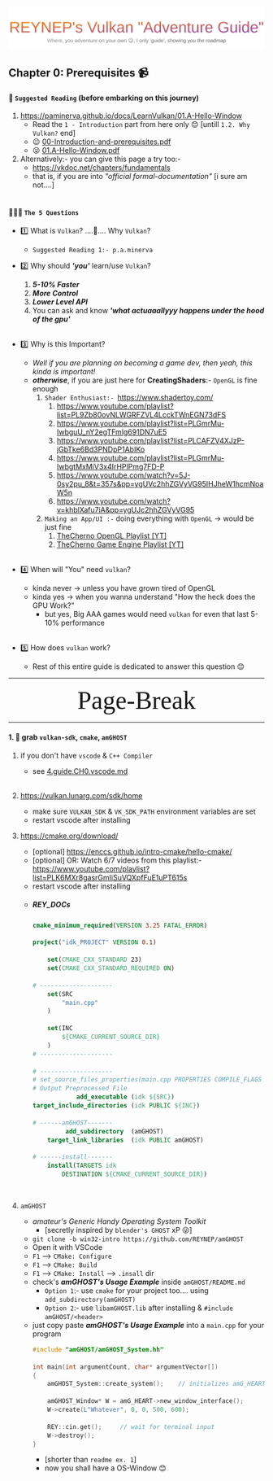 <div align=center>

![svg1](./4.guide.CH0.TITLE.svg)

</div>

## Chapter 0: Prerequisites 📹
#### 📖 `Suggested Reading` (before embarking on this journey)
1. https://paminerva.github.io/docs/LearnVulkan/01.A-Hello-Window
    - Read the `1 - Introduction` part from here only 😊 [untill `1.2. Why Vulkan?` end]
    - 😉 [00-Introduction-and-prerequisites.pdf](./P.A.Minerva_LearnVulkan_PDF/00-Introduction-and-prerequisites.pdf)
    - 😜 [01.A-Hello-Window.pdf](./P.A.Minerva_LearnVulkan_PDF/01.A-Hello-Window.pdf)
2. Alternatively:- you can give this page a try too:- 
    - https://vkdoc.net/chapters/fundamentals
    - that is, if you are into _"official formal-documentation"_ [i sure am not....]
    </br> 


#### 🙋🏻‍♀️ `The 5 Questions`
- 1️⃣ What is `Vulkan`? ....🤔.... Why `Vulkan`?
    - `Suggested Reading 1:- p.a.minerva`
- 2️⃣ Why should **_'you'_** learn/use `Vulkan`?
    1. _**5-10% Faster**_
    2. _**More Control**_
    3. _**Lower Level API**_
    4. You can ask and know _**'what actuaaallyyy happens under the hood of the gpu'**_
    </br>
 
- 3️⃣ Why is this Important?
    - _Well if you are planning on becoming a game dev, then yeah, this kinda is important!_
    - _**otherwise**_, if you are just here for **CreatingShaders**:- `OpenGL` is fine enough
        1. `Shader Enthusiast:- `https://www.shadertoy.com/
            1. https://www.youtube.com/playlist?list=PL9Zb80ovNLWGRFZVL4LcckTWnEGN73dFS
            2. https://www.youtube.com/playlist?list=PLGmrMu-IwbguU_nY2egTFmlg691DN7uE5
            3. https://www.youtube.com/playlist?list=PLCAFZV4XJzP-jGbTke6Bd3PNDpP1AbIKo
            4. https://www.youtube.com/playlist?list=PLGmrMu-IwbgtMxMiV3x4IrHPlPmg7FD-P
            5. https://www.youtube.com/watch?v=5J-0sy2pu_8&t=357s&pp=ygUVc2hhZGVyVG95IHJheW1hcmNoaW5n
            6. https://www.youtube.com/watch?v=khblXafu7iA&pp=ygUJc2hhZGVyVG95
        2. `Making an App/UI :-` doing everything with `OpenGL` -> would be just fine
            1. [TheCherno OpenGL Playlist [YT]](https://www.youtube.com/playlist?list=PLlrATfBNZ98foTJPJ_Ev03o2oq3-GGOS2)
            2. [TheCherno Game Engine Playlist [YT]](https://www.youtube.com/playlist?list=PLlrATfBNZ98dC-V-N3m0Go4deliWHPFwT)
            </br> 

- 4️⃣ When will "You" need `vulkan`?
    - kinda never  ->  unless you have grown tired of OpenGL
    - kinda   yes  ->  when you wanna understand "How the heck does the GPU Work?"
        - but yes, Big AAA games would need `vulkan` for even that last 5-10% performance
        </br>

- 5️⃣ How does `vulkan` work?
    - Rest of this entire guide is dedicated to answer this question 😊

<!-- ---------------------------------- OLD VERSION ----------------------------------
#### 🙋🏻‍♀️ `The 5 Questions`
1. What is `Vulkan`? ....🤔.... Why `Vulkan`?
    - `Suggested Reading 1:- p.a.minerva`
2. Why should **_'you'_** learn/use `Vulkan`?
    1. _**5-10% Faster**_
    2. _**More Control**_
    3. _**Lower Level API**_
    4. You can ask and know _**'what actuaaallyyy happens under the hood of the gpu'**_
    </br>
 
3. Why is this Important?
    - _Well if you are planning on becoming a game dev, then yeah, this kinda is important!_
    - _**otherwise**_, if you are just here for **CreatingShaders**:- `OpenGL` is fine enough
        1. `Shader Enthusiast:- `https://www.shadertoy.com/
            1. https://www.youtube.com/playlist?list=PL9Zb80ovNLWGRFZVL4LcckTWnEGN73dFS
            2. https://www.youtube.com/playlist?list=PLGmrMu-IwbguU_nY2egTFmlg691DN7uE5
            3. https://www.youtube.com/playlist?list=PLCAFZV4XJzP-jGbTke6Bd3PNDpP1AbIKo
            4. https://www.youtube.com/playlist?list=PLGmrMu-IwbgtMxMiV3x4IrHPlPmg7FD-P
            5. https://www.youtube.com/watch?v=5J-0sy2pu_8&t=357s&pp=ygUVc2hhZGVyVG95IHJheW1hcmNoaW5n
            6. https://www.youtube.com/watch?v=khblXafu7iA&pp=ygUJc2hhZGVyVG95
        2. `Making an App/UI :-` doing everything with `OpenGL` -> would be just fine
            1. [TheCherno OpenGL Playlist [YT]](https://www.youtube.com/playlist?list=PLlrATfBNZ98foTJPJ_Ev03o2oq3-GGOS2)
            2. [TheCherno Game Engine Playlist [YT]](https://www.youtube.com/playlist?list=PLlrATfBNZ98dC-V-N3m0Go4deliWHPFwT)
            </br> 

4. When will "You" need `vulkan`?
    - kinda never  ->  unless you have grown tired of OpenGL
    - kinda   yes  ->  when you wanna understand "How the heck does the GPU Work?"
        - but yes, Big AAA games would need `vulkan` for even that last 5-10% performance
        </br>

5. How does `vulkan` work?
    - Rest of this entire guide is dedicated to answer this question 😊
---------------------------------- OLD VERSION ---------------------------------- -->




















<div class="REY_NOSHOW_PDF">

-------------------------------------------------------------------
<div align=center style="font-size: 50px; font-family: 'Iosevka Curly'; ">Page-Break</div>
</div>
<div class="REY_PAGEBREAK" style="page-break-after: always;"></div>
<div class="REY_NOSHOW_PDF">

-------------------------------------------------------------------
</div>


















#### 1. 🫳 grab `vulkan-sdk`, `cmake`, `amGHOST`
1. if you don't have `vscode` & `C++ Compiler` 
    - see [4.guide.CH0.vscode.md](./4.guide.CH0.vscode.md)  
   </br>

2. https://vulkan.lunarg.com/sdk/home
    - make sure `VULKAN_SDK` & `VK_SDK_PATH` environment variables are set
    - restart vscode after installing
3. https://cmake.org/download/
    - [optional] https://enccs.github.io/intro-cmake/hello-cmake/
    - [optional] OR: Watch 6/7 videos from this playlist:- https://www.youtube.com/playlist?list=PLK6MXr8gasrGmIiSuVQXpfFuE1uPT615s
    - restart vscode after installing
    - ##### REY_DOCs
        ```cmake
        cmake_minimum_required(VERSION 3.25 FATAL_ERROR)

        project("idk_PROJECT" VERSION 0.1)

            set(CMAKE_CXX_STANDARD 23)
            set(CMAKE_CXX_STANDARD_REQUIRED ON)

        # --------------------
            set(SRC
                "main.cpp"
            )

            set(INC
                ${CMAKE_CURRENT_SOURCE_DIR}
            )
        # --------------------

        # --------------------
        # set_source_files_properties(main.cpp PROPERTIES COMPILE_FLAGS "/P /C")     
        # Output Preprocessed File
                    add_executable (idk ${SRC})
        target_include_directories (idk PUBLIC ${INC})

        # ------amGHOST-------
                 add_subdirectory  (amGHOST)
            target_link_libraries  (idk PUBLIC amGHOST)

        # ------install-------
            install(TARGETS idk
                DESTINATION ${CMAKE_CURRENT_SOURCE_DIR})
        ``` 
        </br>

4. `amGHOST` 
    - _amateur's Generic Handy Operating System Toolkit_
        - [secretly inspired by `blender's GHOST` xP 😜] 
    - `git clone -b win32-intro https://github.com/REYNEP/amGHOST`
    - Open it with VSCode
    - `F1` --> `CMake: Configure`
    - `F1` --> `CMake: Build`
    - `F1` --> `CMake: Install` --> `.insall` dir
    - check's _**amGHOST's Usage Example**_ inside `amGHOST/README.md`
        - `Option 1`:- use `cmake` for your project too.... using `add_subdirectory(amGHOST)`
        - `Option 2`:- use `libamGHOST.lib` after installing & `#include amGHOST/<header>`
    - just copy paste _**amGHOST's Usage Example**_ into a `main.cpp` for your program
        ```cpp
        #include "amGHOST/amGHOST_System.hh"

        int main(int argumentCount, char* argumentVector[]) 
        {
            amGHOST_System::create_system();    // initializes amG_HEART
            
            amGHOST_Window* W = amG_HEART->new_window_interface();
            W->create(L"Whatever", 0, 0, 500, 600);

            REY::cin.get();     // wait for terminal input
            W->destroy();
        }
        ``` 
        - [shorter than `readme ex. 1`]
        - now you shall have a OS-Window 😊
